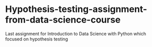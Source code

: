 # Hypothesis-testing-assignment-from-data-science-course

Last assignment for Introduction to Data Science with Python which focused on hypothesis testing
